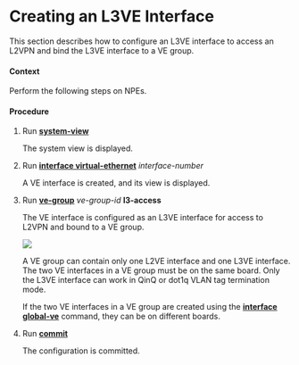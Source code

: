 Creating an L3VE Interface
==========================

This section describes how to configure an L3VE interface to access an L2VPN and bind the L3VE interface to a VE group.

#### Context

Perform the following steps on NPEs.


#### Procedure

1. Run [**system-view**](cmdqueryname=system-view)
   
   
   
   The system view is displayed.
2. Run [**interface virtual-ethernet**](cmdqueryname=interface+virtual-ethernet) *interface-number*
   
   
   
   A VE interface is created, and its view is displayed.
3. Run [**ve-group**](cmdqueryname=ve-group) *ve-group-id* **l3-access**
   
   
   
   The VE interface is configured as an L3VE interface for access to L2VPN and bound to a VE group.
   
   
   
   ![](../../../../public_sys-resources/note_3.0-en-us.png) 
   
   A VE group can contain only one L2VE interface and one L3VE interface. The two VE interfaces in a VE group must be on the same board. Only the L3VE interface can work in QinQ or dot1q VLAN tag termination mode.
   
   If the two VE interfaces in a VE group are created using the [**interface global-ve**](cmdqueryname=interface+global-ve) command, they can be on different boards.
4. Run [**commit**](cmdqueryname=commit)
   
   
   
   The configuration is committed.